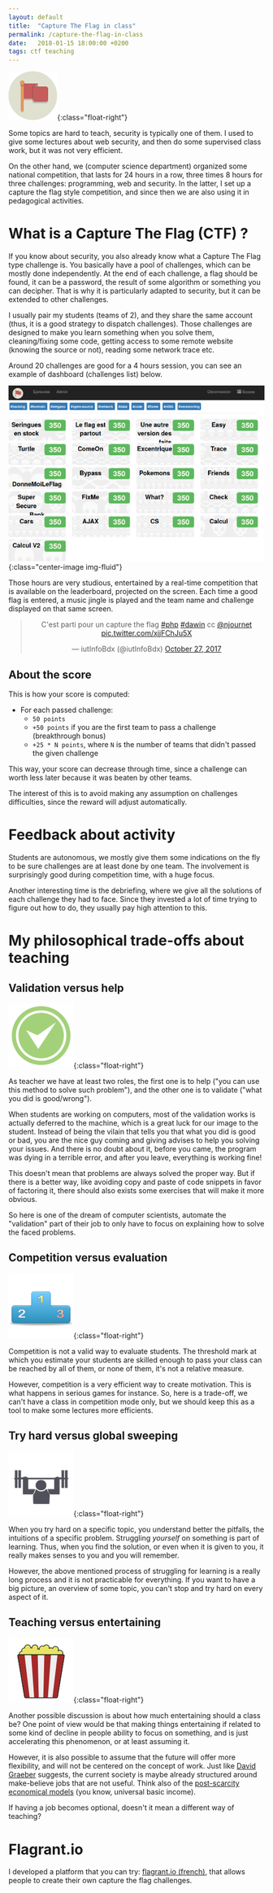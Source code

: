 ```yaml
---
layout: default
title:  "Capture The Flag in class"
permalink: /capture-the-flag-in-class
date:   2018-01-15 18:00:00 +0200
tags: ctf teaching
---
```


![Flag](/assets/imgs/flag.png){:class="float-right"}

Some topics are hard to teach, security is typically one of them. I used to give some lectures about web security,
and then do some supervised class work, but it was not very efficient.

<!--more-->

On the other hand, we (computer science department) organized some national competition, that lasts for 24 hours in
a row, three times 8 hours for three challenges: programming, web and security. In the latter, I set up a capture the
flag style competition, and since then we are also using it in pedagogical activities.

# What is a Capture The Flag (CTF) ?

If you know about security, you also already know what a Capture The Flag type challenge is. You basically have a pool
of challenges, which can be mostly done independently. At the end of each challenge, a flag should be found, it can
be a password, the result of some algorithm or something you can decipher. That is why it is particularly adapted to
security, but it can be extended to other challenges.

I usually pair my students (teams of 2), and they share the same account (thus, it is a good strategy to dispatch
challenges). Those challenges are designed to make you learn something when you solve them, cleaning/fixing some
code, getting access to some remote website (knowing the source or not), reading some network trace etc.

Around 20 challenges are good for a 4 hours session, you can see an example of dashboard (challenges list) below.

![Dashboard](/assets/imgs/flagrant-challenges.png){:class="center-image img-fluid"}

Those hours are very studious, entertained by a real-time competition that is available on the leaderboard, projected
on the screen. Each time a good flag is entered, a music jingle is played and the team name and challenge displayed
on that same screen.

<center>
<blockquote class="twitter-tweet"><p lang="fr" dir="ltr">C&#39;est parti pour un capture the flag <a href="https://twitter.com/hashtag/php?src=hash&amp;ref_src=twsrc%5Etfw">#php</a> <a href="https://twitter.com/hashtag/dawin?src=hash&amp;ref_src=twsrc%5Etfw">#dawin</a> cc <a href="https://twitter.com/njournet?ref_src=twsrc%5Etfw">@njournet</a> <a href="https://t.co/xjjFChJu5X">pic.twitter.com/xjjFChJu5X</a></p>&mdash; iutInfoBdx (@iutInfoBdx) <a href="https://twitter.com/iutInfoBdx/status/923798091375022080?ref_src=twsrc%5Etfw">October 27, 2017</a></blockquote> <script async src="https://platform.twitter.com/widgets.js" charset="utf-8"></script> 
</center>

## About the score

This is how your score is computed:

* For each passed challenge:
    * `50 points`
    * `+50 points` if you are the first team to pass a challenge (breakthrough bonus)
    * `+25 * N points`, where `N` is the number of teams that didn't passed the given challenge

This way, your score can decrease through time, since a challenge can worth less later because it was beaten by
other teams.

The interest of this is to avoid making any assumption on challenges difficulties, since the reward will adjust
automatically.

# Feedback about activity

Students are autonomous, we mostly give them some indications on the fly to be sure challenges are at least done by
one team. The involvement is surprisingly good during competition time, with a huge focus.

Another interesting time is the debriefing, where we give all the solutions of each challenge they had to face. Since
they invested a lot of time trying to figure out how to do, they usually pay high attention to this.

# My philosophical trade-offs about teaching

## Validation versus help

![Validation](/assets/imgs/validation.png){:class="float-right"}

As teacher we have at least two roles, the first one is to help ("you can use this method to solve such problem"),
and the other one is to validate ("what you did is good/wrong").

When students are working on computers, most of the validation works is actually deferred to the machine, which is
a great luck for our image to the student. Instead of being the vilain that tells you that what you did is good or
bad, you are the nice guy coming and giving advises to help you solving your issues. And there is no doubt about it,
before you came, the program was dying in a terrible error, and after you leave, everything is working fine!

This doesn't mean that problems are always solved the proper way. But if there is a better way, like avoiding
copy and paste of code snippets in favor of factoring it, there should also exists some exercises that will make it
more obvious.

So here is one of the dream of computer scientists, automate the "validation" part of their job to only have to focus
on explaining how to solve the faced problems.

## Competition versus evaluation

![Validation](/assets/imgs/podium.png){:class="float-right"}

Competition is not a valid way to evaluate students. The threshold mark at which you estimate your students are
skilled enough to pass your class can be reached by all of them, or none of them, it's not a relative measure.

However, competition is a very efficient way to create motivation. This is what happens in serious games for instance.
So, here is a trade-off, we can't have a class in competition mode only, but we should keep this as a tool to make
some lectures more efficients.

## Try hard versus global sweeping

![Validation](/assets/imgs/strong.png){:class="float-right"}

When you try hard on a specific topic, you understand better the pitfalls, the intuitions of a specific problem.
Struggling *yourself* on something is part of learning. Thus, when you find the solution, or even when it is given to you,
it really makes senses to you and you will remember.

However, the above mentioned process of struggling for learning is a really long process and it is not practicable
for everything. If you want to have a big picture, an overview of some topic, you can't stop and try hard on every
aspect of it.

## Teaching versus entertaining

![Validation](/assets/imgs/popcorn.png){:class="float-right"}

Another possible discussion is about how much entertaining should a class be? One point of view would be that making
things entertaining if related to some kind of decline in people ability to focus on something, and is just
accelerating this phenomenon, or at least assuming it.

However, it is also possible to assume that the future will offer more flexibility, and will not be centered on
the concept of work. Just like [David Graeber](https://en.wikipedia.org/wiki/Bullshit_Jobs) suggests, the current
society is maybe already structured around make-believe jobs that are not useful. Think also of the
[post-scarcity economical models](https://en.wikipedia.org/wiki/Post-scarcity_economy) (you know, universal basic income).

If having a job becomes optional, doesn't it mean a different way of teaching?

# Flagrant.io

I developed a platform that you can try: [flagrant.io (french)](https://flagrant.io/), that allows people to create
their own capture the flag challenges.
